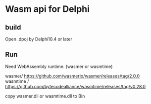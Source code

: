 # Wasm api for Delphi

## build
Open .dpoj by Delphi10.4 or later

## Run
Need WebAssembly runtime. (wasmer or wasmtime)

wasmer/ https://github.com/wasmerio/wasmer/releases/tag/2.0.0
wasmtime / https://github.com/bytecodealliance/wasmtime/releases/tag/v0.28.0

copy wasmer.dll or wasmtime.dll to Bin
